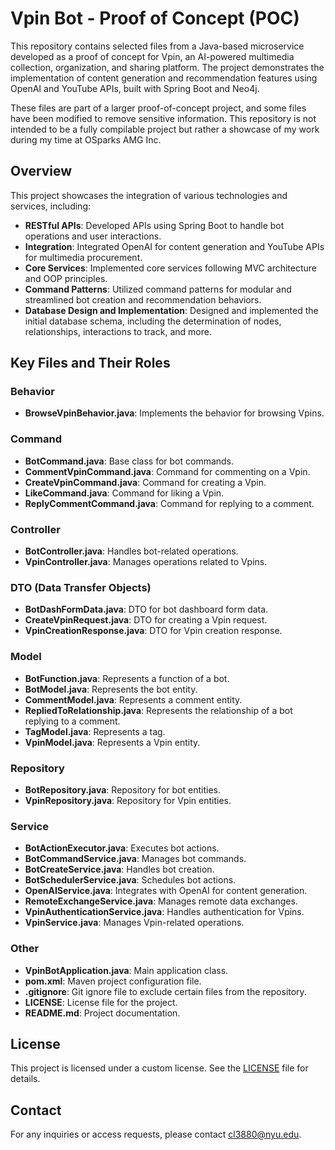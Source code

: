 # Vpin Bot - Proof of Concept (POC)

This repository contains selected files from a Java-based microservice developed as a proof of concept for Vpin, an AI-powered multimedia collection, organization, and sharing platform. The project demonstrates the implementation of content generation and recommendation features using OpenAI and YouTube APIs, built with Spring Boot and Neo4j. 

These files are part of a larger proof-of-concept project, and some files have been modified to remove sensitive information. This repository is not intended to be a fully compilable project but rather a showcase of my work during my time at OSparks AMG Inc.

## Overview

This project showcases the integration of various technologies and services, including:
- **RESTful APIs**: Developed APIs using Spring Boot to handle bot operations and user interactions.
- **Integration**: Integrated OpenAI for content generation and YouTube APIs for multimedia procurement.
- **Core Services**: Implemented core services following MVC architecture and OOP principles.
- **Command Patterns**: Utilized command patterns for modular and streamlined bot creation and recommendation behaviors.
- **Database Design and Implementation**: Designed and implemented the initial database schema, including the determination of nodes, relationships, interactions to track, and more.

## Key Files and Their Roles

### Behavior
- **BrowseVpinBehavior.java**: Implements the behavior for browsing Vpins.

### Command
- **BotCommand.java**: Base class for bot commands.
- **CommentVpinCommand.java**: Command for commenting on a Vpin.
- **CreateVpinCommand.java**: Command for creating a Vpin.
- **LikeCommand.java**: Command for liking a Vpin.
- **ReplyCommentCommand.java**: Command for replying to a comment.

### Controller
- **BotController.java**: Handles bot-related operations.
- **VpinController.java**: Manages operations related to Vpins.

### DTO (Data Transfer Objects)
- **BotDashFormData.java**: DTO for bot dashboard form data.
- **CreateVpinRequest.java**: DTO for creating a Vpin request.
- **VpinCreationResponse.java**: DTO for Vpin creation response.

### Model
- **BotFunction.java**: Represents a function of a bot.
- **BotModel.java**: Represents the bot entity.
- **CommentModel.java**: Represents a comment entity.
- **RepliedToRelationship.java**: Represents the relationship of a bot replying to a comment.
- **TagModel.java**: Represents a tag.
- **VpinModel.java**: Represents a Vpin entity.

### Repository
- **BotRepository.java**: Repository for bot entities.
- **VpinRepository.java**: Repository for Vpin entities.

### Service
- **BotActionExecutor.java**: Executes bot actions.
- **BotCommandService.java**: Manages bot commands.
- **BotCreateService.java**: Handles bot creation.
- **BotSchedulerService.java**: Schedules bot actions.
- **OpenAIService.java**: Integrates with OpenAI for content generation.
- **RemoteExchangeService.java**: Manages remote data exchanges.
- **VpinAuthenticationService.java**: Handles authentication for Vpins.
- **VpinService.java**: Manages Vpin-related operations.

### Other
- **VpinBotApplication.java**: Main application class.
- **pom.xml**: Maven project configuration file.
- **.gitignore**: Git ignore file to exclude certain files from the repository.
- **LICENSE**: License file for the project.
- **README.md**: Project documentation.

## License

This project is licensed under a custom license. See the [LICENSE](LICENSE) file for details.

## Contact

For any inquiries or access requests, please contact cl3880@nyu.edu.
